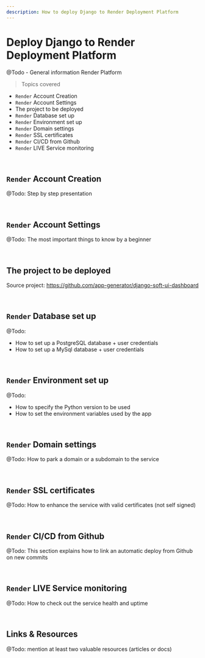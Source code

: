```yaml
---
description: How to deploy Django to Render Deployment Platform
---
```


# Deploy Django to Render Deployment Platform

@Todo - General information Render Platform

> Topics covered

- `Render` Account Creation 
- `Render` Account Settings 
- The project to be deployed
- `Render` Database set up
- `Render` Environment set up
- `Render` Domain settings
- `Render` SSL certificates
- `Render` CI/CD from Github
- `Render` LIVE Service monitoring

<br />

## `Render` Account Creation

@Todo: Step by step presentation

<br />

## `Render` Account Settings 

@Todo: The most important things to know by a beginner

<br /> 

## The project to be deployed

Source project: https://github.com/app-generator/django-soft-ui-dashboard

<br /> 

## `Render` Database set up

@Todo: 

- How to set up a PostgreSQL database + user credentials
- How to set up a MySql database + user credentials

<br />

## `Render` Environment set up

@Todo: 

- How to specify the Python version to be used
- How to set the environment variables used by the app  

<br />

## `Render` Domain settings

@Todo: How to park a domain or a subdomain to the service

<br />

## `Render` SSL certificates

@Todo: How to enhance the service with valid certificates (not self signed)

<br />

## `Render` CI/CD from Github

@Todo: This section explains how to link an automatic deploy from Github on new commits

<br />

## `Render` LIVE Service monitoring

@Todo: How to check out the service health and uptime

<br />

## Links & Resources

@Todo: mention at least two valuable resources (articles or docs)
